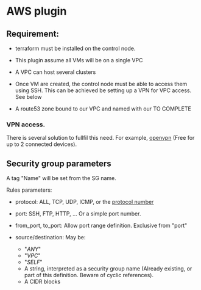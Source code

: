 # AWS plugin

## Requirement:

- terraform must be installed on the control node.

- This plugin assume all VMs will be on a single VPC

- A VPC can host several clusters

- Once VM are created, the control node must be able to access them using SSH. This can be achieved be setting up a VPN for VPC access. See below

- A route53 zone bound to our VPC and named with our TO COMPLETE

### VPN access.

There is several solution to fullfil this need. For example, [openvpn](https://aws.amazon.com/marketplace/pp/B00MI40CAE/ref=mkt_wir_openvpn_byol) (Free for up to 2 connected devices). 

## Security group parameters

A tag "Name" will be set from the SG name.

Rules parameters:

- protocol: ALL, TCP, UDP, ICMP, or the [protocol number](https://www.iana.org/assignments/protocol-numbers/protocol-numbers.xhtml)

- port: SSH, FTP, HTTP, ... Or a simple port number.

- from_port, to_port: Allow port range definition. Exclusive from "port"

- source/destination: May be:
  - "_ANY_"
  - "_VPC_"
  - "_SELF_"
  - A string, interpreted as a security group name (Already existing, or part of this definition. Beware of cyclic references).
  - A CIDR blocks
  